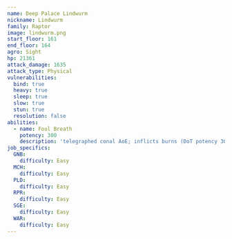 ```yaml
---
name: Deep Palace Lindwurm
nickname: Lindwurm
family: Raptor
image: lindwurm.png
start_floor: 161
end_floor: 164
agro: Sight
hp: 21361
attack_damage: 1635
attack_type: Physical
vulnerabilities:
  bind: true
  heavy: true
  sleep: true
  slow: true
  stun: true
  resolution: false
abilities:
  - name: Foul Breath
    potency: 300
    description: 'telegraphed conal AoE; inflicts burns (DoT potency 30, 12s)'
job_specifics:
  GNB:
    difficulty: Easy
  MCH:
    difficulty: Easy
  PLD:
    difficulty: Easy
  RPR:
    difficulty: Easy
  SGE:
    difficulty: Easy
  WAR:
    difficulty: Easy
---
```

